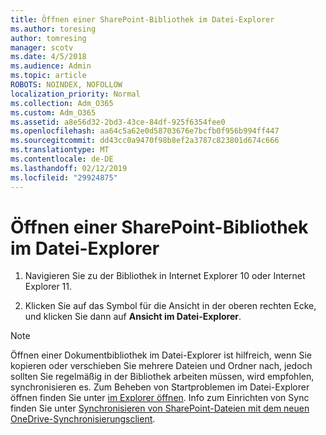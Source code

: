 ```yaml
---
title: Öffnen einer SharePoint-Bibliothek im Datei-Explorer
ms.author: toresing
author: tomresing
manager: scotv
ms.date: 4/5/2018
ms.audience: Admin
ms.topic: article
ROBOTS: NOINDEX, NOFOLLOW
localization_priority: Normal
ms.collection: Adm_O365
ms.custom: Adm_O365
ms.assetid: a8e56d32-2bd3-43ce-84df-925f6354fee0
ms.openlocfilehash: aa64c5a62e0d58703676e7bcfb0f956b994ff447
ms.sourcegitcommit: dd43cc0a9470f98b8ef2a3787c823801d674c666
ms.translationtype: MT
ms.contentlocale: de-DE
ms.lasthandoff: 02/12/2019
ms.locfileid: "29924875"
---
```

# <a name="open-a-sharepoint-library-in-file-explorer"></a>Öffnen einer SharePoint-Bibliothek im Datei-Explorer

1. Navigieren Sie zu der Bibliothek in Internet Explorer 10 oder Internet Explorer 11. 
    
2. Klicken Sie auf das Symbol für die Ansicht in der oberen rechten Ecke, und klicken Sie dann auf **Ansicht im Datei-Explorer**.
    
> [!NOTE]
> Öffnen einer Dokumentbibliothek im Datei-Explorer ist hilfreich, wenn Sie kopieren oder verschieben Sie mehrere Dateien und Ordner nach, jedoch sollten Sie regelmäßig in der Bibliothek arbeiten müssen, wird empfohlen, synchronisieren es. Zum Beheben von Startproblemen im Datei-Explorer öffnen finden Sie unter [im Explorer öffnen](https://go.microsoft.com/fwlink/?linkid=871665). Info zum Einrichten von Sync finden Sie unter [Synchronisieren von SharePoint-Dateien mit dem neuen OneDrive-Synchronisierungsclient](https://go.microsoft.com/fwlink/?linkid=871666). 
  

